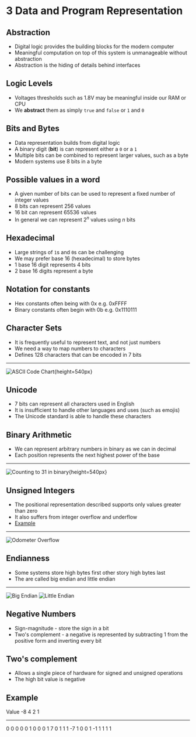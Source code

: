 3 Data and Program Representation
=================================

Abstraction
-----------

- Digital logic provides the building blocks for the modern computer
- Meaningful computation on top of this system is unmanageable without abstraction
- Abstraction is the hiding of details behind interfaces

Logic Levels
------------

- Voltages thresholds such as 1.8V may be meaningful inside our RAM or CPU
- We **abstract** them as simply `true` and `false` or `1` and `0`

Bits and Bytes
--------------

- Data representation builds from digital logic
- A binary digit (**bit**) is can represent either a `0` or a `1`
- Multiple bits can be combined to represent larger values, such as a byte
- Modern systems use 8 bits in a byte

Possible values in a word
-------------------------

- A given number of bits can be used to represent a fixed number of integer values
- 8 bits can represent 256 values
- 16 bit can represent 65536 values
- In general we can represent $2^n$ values using $n$ bits

Hexadecimal
-----------

- Large strings of `1`s and `0`s can be challenging
- We may prefer base 16 (hexadecimal) to store bytes
- 1 base 16 digit represents 4 bits
- 2 base 16 digits represent a byte

Notation for constants
----------------------

- Hex constants often being with 0x e.g. 0xFFFF
- Binary constants often begin with 0b e.g. 0x1110111

Character Sets
--------------

- It is frequently useful to represent text, and not just numbers
- We need a way to map numbers to characters
- Defines 128 characters that can be encoded in 7 bits

---

![ASCII Code Chart](https://upload.wikimedia.org/wikipedia/commons/4/4f/ASCII_Code_Chart.svg){height=540px}

Unicode
-------

- 7 bits can represent all characters used in English
- It is insufficient to handle other languages and uses (such as emojis)
- The Unicode standard is able to handle these characters


Binary Arithmetic
-----------------

- We can represent arbitrary numbers in binary as we can in decimal
- Each position represents the next highest power of the base

---

![Counting to 31 in binary](https://upload.wikimedia.org/wikipedia/commons/7/75/Binary_counter.gif){height=540px}

Unsigned Integers
-----------------

- The positional representation described supports only values greater than zero
- It also suffers from integer overflow and underflow
- [Example](https://repl.it/@jncraton/UnevenCraftyParallelport)

---

![Odometer Overflow](https://upload.wikimedia.org/wikipedia/commons/5/53/Odometer_rollover.jpg)

Endianness
---------

- Some systems store high bytes first other story high bytes last
- The are called big endian and little endian

---

![Big Endian](https://upload.wikimedia.org/wikipedia/commons/5/54/Big-Endian.svg)
![Little Endian](https://upload.wikimedia.org/wikipedia/commons/e/ed/Little-Endian.svg)

Negative Numbers
----------------

- Sign-magnitude - store the sign in a bit
- Two's complement - a negative is represented by subtracting 1 from the positive form and inverting every bit

Two's complement
----------------

- Allows a single piece of hardware for signed and unsigned operations
- The high bit value is negative

Example
-------

Value -8  4   2   1
----- --- --- --- ---
0     0   0   0   0
1     0   0   0   1
7     0   1   1   1
-7    1   0   0   1
-1    1   1   1   1
